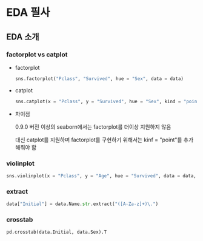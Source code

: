 # EDA 필사

## EDA 소개

### factorplot vs catplot

* factorplot

    ```python
    sns.factorplot("Pclass", "Survived", hue = "Sex", data = data)
    ```

* catplot

    ```python
    sns.catplot(x = "Pclass", y = "Survived", hue = "Sex", kind = "point", data = data)
    ```

* 차이점

    0.9.0 버전 이상의 seaborn에서는 factorplot를 더이상 지원하지 않음

    대신 catplot를 지원하며 factorplot를 구현하기 위해서는 kinf = "point"를 추가해줘야 함

### violinplot

```python
sns.violinplot(x = "Pclass", y = "Age", hue = "Survived", data = data, split = True, ax = ax[0])
```

### extract

```python
data["Initial"] = data.Name.str.extract("([A-Za-z]+)\.")
```

### crosstab

```python
pd.crosstab(data.Initial, data.Sex).T 
```